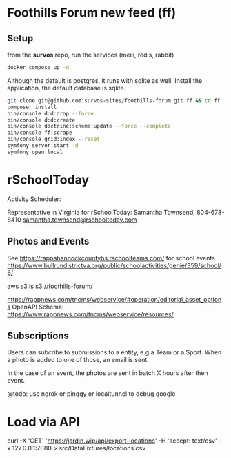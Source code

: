 # Foothills Forum new feed (ff)

## Setup

from the __survos__ repo, run the services (meili, redis, rabbit)
```bash
docker compose up -d
```

Although the default is postgres, it runs with sqlite as well, 
Install the application, the default database is sqlite.

```bash
git clone git@github.com:survos-sites/foothills-forum.git ff && cd ff
composer install
bin/console d:d:drop --force
bin/console d:d:create
bin/console doctrine:schema:update --force --complete
bin/console ff:scrape
bin/console grid:index --reset
symfony server:start -d
symfony open:local 
```

# rSchoolToday

Activity Scheduler: 

Representative in Virginia for rSchoolToday:  Samantha Townsend, 804-678-8410 samantha.townsend@rschooltoday.com

## Photos and Events

See https://rappahannockcountyhs.rschoolteams.com/ for school events
https://www.bullrundistrictva.org/public/schoolactivities/genie/359/school/6/

aws s3 ls s3://foothills-forum/

https://rappnews.com/tncms/webservice/#operation/editorial_asset_options
OpenAPI Schema: https://www.rappnews.com/tncms/webservice/resources/

## Subscriptions

Users can subcribe to submissions to a entity, e.g a Team or a Sport.  When a photo is added to one of those, an email is sent.

In the case of an event, the photos are sent in batch X hours after then event.

@todo: use ngrok or pinggy or localtunnel to debug google

# Load via API

curl -X 'GET'   'https://jardin.wip/api/export-locations'   -H 'accept: text/csv' -x 127.0.0.1:7080  > src/DataFixtures/locations.csv
